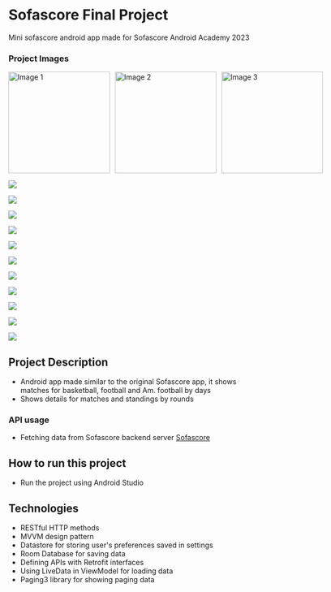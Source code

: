 # Sofascore Final Project
Mini sofascore android app made for Sofascore Android Academy 2023

### Project Images

<div style="display: flex; gap: 10px;">
    <img src="github_images/1.png" alt="Image 1" height="200" />
    <img src="github_images/2.png" alt="Image 2" height="200" />
    <img src="github_images/3.png" alt="Image 3" height="200" />
</div>

![](github_images/1.png)

![](github_images/2.png)

![](github_images/3.png)

![](github_images/4.png)

![](github_images/5.png)

![](github_images/6.png)

![](github_images/7.png)

![](github_images/8.png)

![](github_images/9.png)

![](github_images/10.png)

![](github_images/11.png)

## Project Description
- Android app made similar to the original Sofascore app, it shows matches for basketball, football and Am. football by days
- Shows details for matches and standings by rounds

### API usage
- Fetching data from Sofascore backend server [Sofascore](https://academy-backend.sofascore.dev/_"Sofascore")

## How to run this project
- Run the project using Android Studio

## Technologies
- RESTful HTTP methods
- MVVM design pattern
- Datastore for storing user's preferences saved in settings
- Room Database for saving data
- Defining APIs with Retrofit interfaces
- Using LiveData in ViewModel for loading data
- Paging3 library for showing paging data
